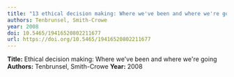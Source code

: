 ```yaml
---
title: "13 ethical decision making: Where we've been and where we're going"
authors: Tenbrunsel, Smith-Crowe
year: 2008
doi: 10.5465/19416520802211677
url: https://doi.org/10.5465/19416520802211677
---
```

**Title:** Ethical decision making: Where we've been and where we're going
**Authors:** Tenbrunsel, Smith-Crowe
**Year:** 2008